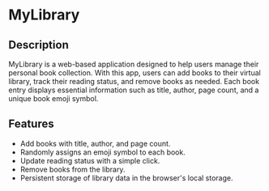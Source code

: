 # MyLibrary

## Description

MyLibrary is a web-based application designed to help users manage their personal book collection. With this app, users can add books to their virtual library, track their reading status, and remove books as needed. Each book entry displays essential information such as title, author, page count, and a unique book emoji symbol.

## Features

- Add books with title, author, and page count.
- Randomly assigns an emoji symbol to each book.
- Update reading status with a simple click.
- Remove books from the library.
- Persistent storage of library data in the browser's local storage.



 
 
